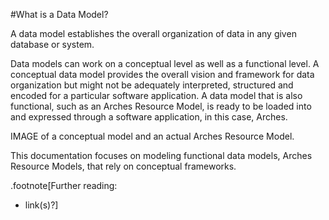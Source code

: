
#What is a Data Model? 

A data model establishes the overall organization of data in any given database or system. 

Data models can work on a conceptual level as well as a functional level. A conceptual data model provides the overall vision and framework for data organization but might not be adequately interpreted, structured and encoded for a particular software application. A data model that is also functional, such as an Arches Resource Model, is ready to be loaded into and expressed through a software application, in this case, Arches. 

IMAGE of a conceptual model and an actual Arches Resource Model.

This documentation focuses on modeling functional data models, Arches Resource Models, that rely on conceptual frameworks. 

.footnote[Further reading:<br>
* link(s)?]
